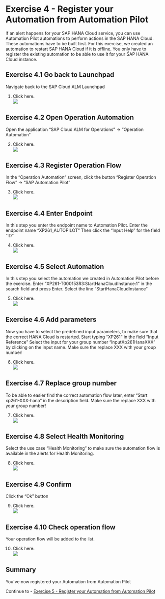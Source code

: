 # Exercise 4 - Register your Automation from Automation Pilot

If an alert happens for your SAP HANA Cloud service, you can use Automation Pilot automations to perform actions in the SAP HANA Cloud.
These automations have to be built first. For this exercise, we created an automation to restart SAP HANA Cloud if it is offline. You only have to register the existing automation to be able to use it for your SAP HANA Cloud instance.

## Exercise 4.1 Go back to Launchpad

Navigate back to the SAP Cloud ALM Launchpad

1.	Click here.
<br>![](/exercises/ex4/images/Ex4_1.png)


## Exercise 4.2 Open Operation Automation

Open the application “SAP Cloud ALM for Operations” → “Operation Automation”

2.	Click here.
<br>![](/exercises/ex4/images/Ex4_2.png)

## Exercise 4.3 Register Operation Flow

In the “Operation Automation” screen, click the button “Register Operation Flow” → “SAP Automation Pilot”

3.	Click here.
<br>![](/exercises/ex4/images/Ex4_3.png)

## Exercise 4.4 Enter Endpoint

In this step you enter the endpoint name to Automation Pilot.
Enter the endpoint name “XP261_AUTOPILOT”
Then click the “Input Help” for the field “ID”

4.	Click here.
<br>![](/exercises/ex4/images/Ex4_4.png)

## Exercise 4.5 Select Automation

In this step you select the automation we created in Automation Pilot before the exercise.
Enter “XP261-T000153R3:StartHanaCloudInstance:1” in the search field and press Enter.
Select the line “StartHanaCloudInstance”

5.	Click here.
<br>![](/exercises/ex4/images/Ex4_5.png)

## Exercise 4.6 Add parameters

Now you have to select the predefined input parameters, to make sure that the correct HANA Cloud is restarted.
Start typing “XP261” in the field “Input Reference”
Select the input for your group number “InputXp261HanaXXX” by clicking on the input name.
Make sure the replace XXX with your group number!

6.	Click here.
<br>![](/exercises/ex4/images/Ex4_6.png)

## Exercise 4.7 Replace group number

To be able to easier find the correct automation flow later, enter “Start xp261-XXX-hana” in the description field.
Make sure the replace XXX with your group number!

7.	Click here.
<br>![](/exercises/ex4/images/Ex4_7.png)

## Exercise 4.8 Select Health Monitoring

Select the use case “Health Monitoring” to make sure the automation flow is available in the alerts for Health Monitoring.

8.	Click here.
<br>![](/exercises/ex4/images/Ex4_8.png)

## Exercise 4.9 Confirm

Click the “Ok” button

9.	Click here.
<br>![](/exercises/ex4/images/Ex4_9.png)

## Exercise 4.10 Check operation flow

Your operation flow will be added to the list.

10.	Click here.
<br>![](/exercises/ex4/images/Ex4_10.png)


## Summary

You've now registered your Automation from Automation Pilot

Continue to - [Exercise 5 -	Register your Automation from Automation Pilot ](../ex5/README.md)
